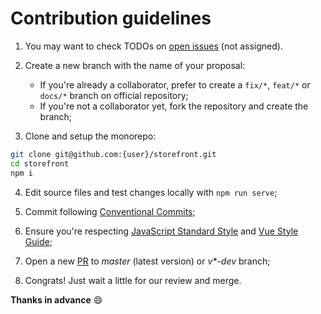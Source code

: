 # Contribution guidelines

1. You may want to check TODOs on [open issues](https://github.com/ecomplus/storefront/issues) (not assigned).

2. Create a new branch with the name of your proposal:
    - If you're already a collaborator, prefer to create a `fix/*`, `feat/*` or `docs/*` branch on official repository;
    - If you're not a collaborator yet, fork the repository and create the branch;

3. Clone and setup the monorepo:
```bash
git clone git@github.com:{user}/storefront.git
cd storefront
npm i
```

4. Edit source files and test changes locally with `npm run serve`;

5. Commit following [Conventional Commits](https://www.conventionalcommits.org/en/v1.0.0/);

6. Ensure you're respecting [JavaScript Standard Style](https://standardjs.com/) and [Vue Style Guide](https://vuejs.org/v2/style-guide/);

7. Open a new [PR](https://github.com/ecomplus/storefront/pulls) to _master_ (latest version) or _v*-dev_ branch;

8. Congrats! Just wait a little for our review and merge.

**Thanks in advance** :smile:
